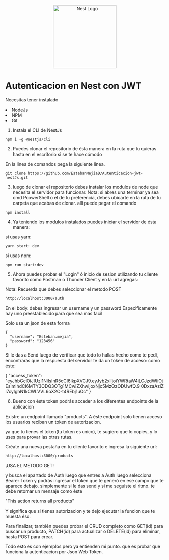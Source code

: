 <p align="center">
  <a href="http://nestjs.com/" target="blank"><img src="https://nestjs.com/img/logo-small.svg" width="200" alt="Nest Logo" /></a>
</p>


# Autenticacion en Nest con JWT 



Necesitas tener instalado 

<li>
NodeJs 
</li>
<li>
NPM 
</li>
<li>
Git
</li>

1. Instala el CLI de NestJs

```
npm i -g @nestjs/cli
```
2. <p>Puedes clonar el repositorio de ésta manera en la ruta que tu quieras hasta en el escritorio si se te hace cómodo</p>

En la linea de comandos pega la siguiente linea.
```
git clone https://github.com/EstebanMejiaD/Autenticacion-jwt-nestJs.git
```
3. luego de clonar el repositorio debes instalar los modulos de node que necesita el servidor para funcionar.
Nota: si abres una terminar ya sea cmd PoowerShell o el de tu preferencia, debes ubicarte en la ruta de tu carpeta que acabas de clonar.
allí puede pegar el comando
```
npm install
```

4. Ya teniendo los modulos instalados puedes iniciar el servidor de ésta manera:

si usas yarn:
```
yarn start: dev
```
si usas npm:
```
npm run start:dev
```
5. Ahora puedes probar el "Login" ó inicio de sesion utilizando tu cliente favorito como Postman o Thunder Client y en la url agregas:

Nota: Recuerda que debes seleccionar el metodo POST 
```
http://localhost:3000/auth
```

En el body: debes ingresar un username y un password
Especificamente hay uno preestablecido para que sea más facil

Solo usa un json de esta forma

```
{
  "username": "Esteban.mejia",
  "password": "123456"
}
```
Si le das a Send luego de verificar que todo lo hallas hecho como te pedí, encontrarás que la respuesta del servidor te da un token de acceso: como éste: 

{
    "access_token": "eyJhbGciOiJIUzI1NiIsInR5cCI6IkpXVCJ9.eyJyb2xlIjoiYWRtaW4iLCJzdWIiOjEsImlhdCI6MTY3ODQ3OTg1MCwiZXhwIjoxNjc5MzQzODUwfQ.9_0DxzaAziZl7cylghN1kCWLVVL6oX2C-t4REbj1uOc"
}

6. Bueno con éste token podrás acceder a los diferentes endpoints de la aplicacion

Existre un endpoint llamado "products". A éste endpoint solo tienen acceso los usuarios reciban un token de autorizacion. 

ya que tu tienes el token(tu token es unico), te sugiero que lo copies, y lo uses para provar las otras rutas.

Créate una nueva pestaña en tu cliente favorito e ingresa la siguiente url:
```
http://localhost:3000/products
```

¡USA EL METODO GET!

y busca el apartado de Auth luego que entres a Auth luego selecciona Bearer Token y  podrás ingresar el token que te generó en ese campo que te aparece debajo.
simplemente si le das send y si me seguiste el ritmo. 
te debe retornar un mensaje como éste 

"This action returns all products"

Y significa que si tienes autorizacion y te dejo ejecutar la funcion que te muesta éso.

Para finalizar, también puedes probar el CRUD completo como GET(id) para buscar un producto, PATCH(id) para actualizar o DELETE(id) para eliminar, hasta POST para crear. 

Todo esto es con ejemplos pero ya entienden mi punto. que es probar que funciona la autenticacion por Json Web Token.



